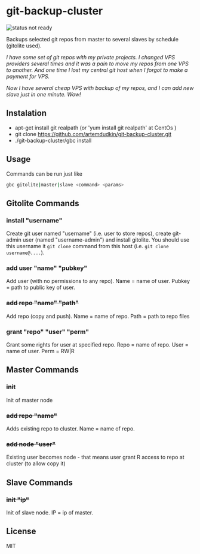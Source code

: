 # git-backup-cluster

![status not ready](https://img.shields.io/badge/status-not%20ready-red.svg)

Backups selected git repos from master to several slaves by schedule (gitolite used).

_I have some set of git repos with my private projects. I changed VPS providers several times and it was a pain to move my repos from one VPS to another. And one time I lost my central git host when I forgot to make a payment for VPS._

_Now I have several cheap VPS with backup of my repos, and I can add new slave just in one minute. Wow!_

## Instalation

- apt-get install git realpath (or 'yum install git realpath' at CentOs )
- git clone https://github.com/artemdudkin/git-backup-cluster.git
- ./git-backup-cluster/gbc install

## Usage

Commands can be run just like 
```sh
gbc gitolite|master|slave <command> <params>
```

## Gitolite Commands 

### install "username"

Create git user named "username" (i.e. user to store repos), create git-admin user (named "username-admin") and install gitolite. You should use this username it `git clone` command from this host (i.e. `git clone username@....`).

### add user "name" "pubkey" 

Add user (with no permissions to any repo). Name = name of user. Pubkey = path to public key of user.

### ~~add repo "name" "path"~~

Add repo (copy and push). Name = name of repo. Path = path to repo files

### grant "repo" "user" "perm"

Grant some rights for user at specified repo. Repo = name of repo. User = name of user. Perm = RW|R


## Master Commands 

### ~~init~~

Init of master node

### ~~add repo "name"~~

Adds existing repo to cluster. Name = name of repo.

### ~~add node "user"~~

Existing user becomes node - that means user grant R access to repo at cluster (to allow copy it)

## Slave Commands 

### ~~init "ip"~~

Init of slave node. IP = ip of master.

## License

MIT
